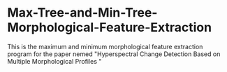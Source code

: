 # Max-Tree-and-Min-Tree-Morphological-Feature-Extraction
This is the maximum and minimum morphological feature extraction program  for the paper nemed "Hyperspectral Change Detection Based on Multiple Morphological Profiles "
